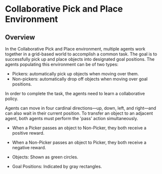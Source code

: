# Collaborative Pick and Place Environment

## Overview
In the Collaborative Pick and Place environment, multiple agents work together in a grid-based world to accomplish a common task. The goal is to successfully pick up and place objects into designated goal positions. The agents populating this environment can be of two types:

- Pickers: automatically pick up objects when moving over them.
- Non-pickers: automatically drop off objects when moving over goal positions.

In order to complete the task, the agents need to learn a collaborative policy.

Agents can move in four cardinal directions—up, down, left, and right—and can also wait in their current position. To transfer an object to an adjacent agent, both agents must perform the 'pass' action simultaneously. 
- When a Picker passes an object to Non-Picker, they both receive a positive reward.
- When a Non-Picker passes an object to Picker, they both receive a negative reward.

- Objects: Shown as green circles.
- Goal Positions: Indicated by gray rectangles.

